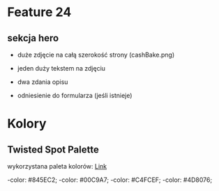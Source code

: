 # Feature 24
## sekcja hero

 - duże zdjęcie na całą szerokość strony (cashBake.png)

 - jeden duży tekstem na zdjęciu

 - dwa zdania opisu

 - odniesienie do formularza (jeśli istnieje)

# Kolory
## Twisted Spot Palette

wykorzystana paleta kolorów: [Link](https://mycolor.space/?hex=%23845EC2&sub=1)

-color: #845EC2;
-color: #00C9A7;
-color: #C4FCEF;
-color: #4D8076;